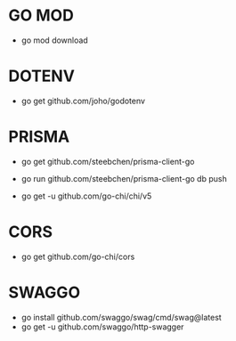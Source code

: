 # GO MOD

- go mod download

# DOTENV

- go get github.com/joho/godotenv

# PRISMA

- go get github.com/steebchen/prisma-client-go
- go run github.com/steebchen/prisma-client-go db push

- go get -u github.com/go-chi/chi/v5

# CORS

- go get github.com/go-chi/cors

# SWAGGO

- go install github.com/swaggo/swag/cmd/swag@latest
- go get -u github.com/swaggo/http-swagger
